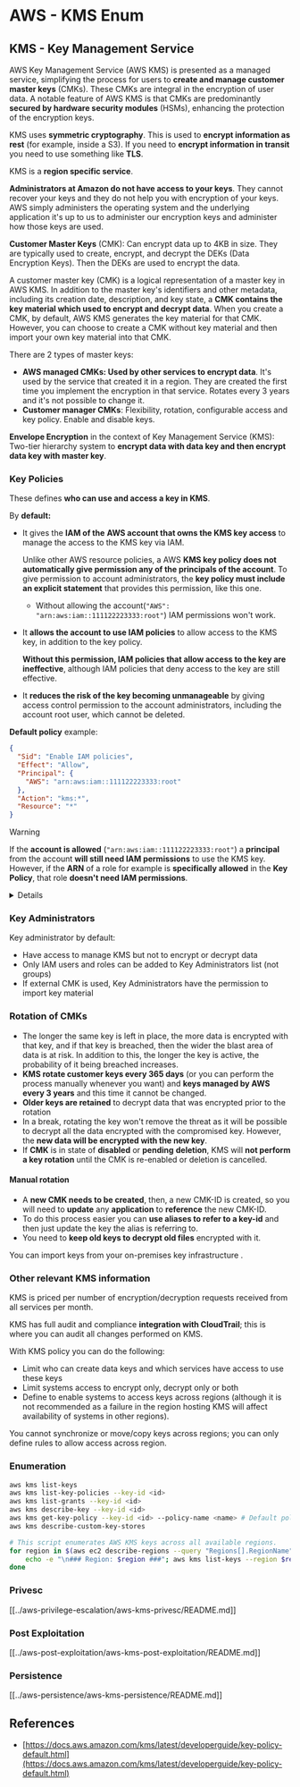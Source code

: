 # AWS - KMS Enum

## KMS - Key Management Service

AWS Key Management Service (AWS KMS) is presented as a managed service, simplifying the process for users to **create and manage customer master keys** (CMKs). These CMKs are integral in the encryption of user data. A notable feature of AWS KMS is that CMKs are predominantly **secured by hardware security modules** (HSMs), enhancing the protection of the encryption keys.

KMS uses **symmetric cryptography**. This is used to **encrypt information as rest** (for example, inside a S3). If you need to **encrypt information in transit** you need to use something like **TLS**.

KMS is a **region specific service**.

**Administrators at Amazon do not have access to your keys**. They cannot recover your keys and they do not help you with encryption of your keys. AWS simply administers the operating system and the underlying application it's up to us to administer our encryption keys and administer how those keys are used.

**Customer Master Keys** (CMK): Can encrypt data up to 4KB in size. They are typically used to create, encrypt, and decrypt the DEKs (Data Encryption Keys). Then the DEKs are used to encrypt the data.

A customer master key (CMK) is a logical representation of a master key in AWS KMS. In addition to the master key's identifiers and other metadata, including its creation date, description, and key state, a **CMK contains the key material which used to encrypt and decrypt data**. When you create a CMK, by default, AWS KMS generates the key material for that CMK. However, you can choose to create a CMK without key material and then import your own key material into that CMK.

There are 2 types of master keys:

- **AWS managed CMKs: Used by other services to encrypt data**. It's used by the service that created it in a region. They are created the first time you implement the encryption in that service. Rotates every 3 years and it's not possible to change it.
- **Customer manager CMKs**: Flexibility, rotation, configurable access and key policy. Enable and disable keys.

**Envelope Encryption** in the context of Key Management Service (KMS): Two-tier hierarchy system to **encrypt data with data key and then encrypt data key with master key**.

### Key Policies

These defines **who can use and access a key in KMS**.

By **default:**

- It gives the **IAM of the** **AWS account that owns the KMS key access** to manage the access to the KMS key via IAM.

  Unlike other AWS resource policies, a AWS **KMS key policy does not automatically give permission any of the principals of the account**. To give permission to account administrators, the **key policy must include an explicit statement** that provides this permission, like this one.

  - Without allowing the account(`"AWS": "arn:aws:iam::111122223333:root"`) IAM permissions won't work.

- It **allows the account to use IAM policies** to allow access to the KMS key, in addition to the key policy.

  **Without this permission, IAM policies that allow access to the key are ineffective**, although IAM policies that deny access to the key are still effective.

- It **reduces the risk of the key becoming unmanageable** by giving access control permission to the account administrators, including the account root user, which cannot be deleted.

**Default policy** example:

```json
{
  "Sid": "Enable IAM policies",
  "Effect": "Allow",
  "Principal": {
    "AWS": "arn:aws:iam::111122223333:root"
  },
  "Action": "kms:*",
  "Resource": "*"
}
```

> [!WARNING]
> If the **account is allowed** (`"arn:aws:iam::111122223333:root"`) a **principal** from the account **will still need IAM permissions** to use the KMS key. However, if the **ARN** of a role for example is **specifically allowed** in the **Key Policy**, that role **doesn't need IAM permissions**.

<details>

**Policy Details**

Properties of a policy:

- JSON based document
- Resource --> Affected resources (can be "\*")
- Action --> kms:Encrypt, kms:Decrypt, kms:CreateGrant ... (permissions)
- Effect --> Allow/Deny
- Principal --> arn affected
- Conditions (optional) --> Condition to give the permissions

Grants:

- Allow to delegate your permissions to another AWS principal within your AWS account. You need to create them using the AWS KMS APIs. It can be indicated the CMK identifier, the grantee principal and the required level of opoeration (Decrypt, Encrypt, GenerateDataKey...)
- After the grant is created a GrantToken and a GratID are issued

**Access**:

- Via **key policy** -- If this exist, this takes **precedent** over the IAM policy
- Via **IAM policy**
- Via **grants**

</details>

### Key Administrators

Key administrator by default:

- Have access to manage KMS but not to encrypt or decrypt data
- Only IAM users and roles can be added to Key Administrators list (not groups)
- If external CMK is used, Key Administrators have the permission to import key material

### Rotation of CMKs

- The longer the same key is left in place, the more data is encrypted with that key, and if that key is breached, then the wider the blast area of data is at risk. In addition to this, the longer the key is active, the probability of it being breached increases.
- **KMS rotate customer keys every 365 days** (or you can perform the process manually whenever you want) and **keys managed by AWS every 3 years** and this time it cannot be changed.
- **Older keys are retained** to decrypt data that was encrypted prior to the rotation
- In a break, rotating the key won't remove the threat as it will be possible to decrypt all the data encrypted with the compromised key. However, the **new data will be encrypted with the new key**.
- If **CMK** is in state of **disabled** or **pending** **deletion**, KMS will **not perform a key rotation** until the CMK is re-enabled or deletion is cancelled.

#### Manual rotation

- A **new CMK needs to be created**, then, a new CMK-ID is created, so you will need to **update** any **application** to **reference** the new CMK-ID.
- To do this process easier you can **use aliases to refer to a key-id** and then just update the key the alias is referring to.
- You need to **keep old keys to decrypt old files** encrypted with it.

You can import keys from your on-premises key infrastructure .

### Other relevant KMS information

KMS is priced per number of encryption/decryption requests received from all services per month.

KMS has full audit and compliance **integration with CloudTrail**; this is where you can audit all changes performed on KMS.

With KMS policy you can do the following:

- Limit who can create data keys and which services have access to use these keys
- Limit systems access to encrypt only, decrypt only or both
- Define to enable systems to access keys across regions (although it is not recommended as a failure in the region hosting KMS will affect availability of systems in other regions).

You cannot synchronize or move/copy keys across regions; you can only define rules to allow access across region.

### Enumeration

```bash
aws kms list-keys
aws kms list-key-policies --key-id <id>
aws kms list-grants --key-id <id>
aws kms describe-key --key-id <id>
aws kms get-key-policy --key-id <id> --policy-name <name> # Default policy name is "default"
aws kms describe-custom-key-stores

# This script enumerates AWS KMS keys across all available regions.
for region in $(aws ec2 describe-regions --query "Regions[].RegionName" --output text); do 
    echo -e "\n### Region: $region ###"; aws kms list-keys --region $region --query "Keys[].KeyId" --output text | tr '\t' '\n'; 
done
```

### Privesc

[[../aws-privilege-escalation/aws-kms-privesc/README.md]]

### Post Exploitation

[[../aws-post-exploitation/aws-kms-post-exploitation/README.md]]

### Persistence

[[../aws-persistence/aws-kms-persistence/README.md]]

## References

- [https://docs.aws.amazon.com/kms/latest/developerguide/key-policy-default.html](https://docs.aws.amazon.com/kms/latest/developerguide/key-policy-default.html)


